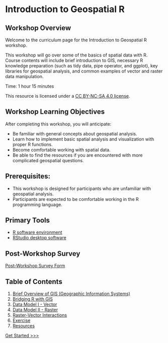 # Introduction to Geospatial R


## Workshop Overview

Welcome to the curriculum page for the Introduction to Geospatial R workshop.

This workshop will go over some of the basics of spatial data with R. Course contents will include brief introduction to GIS, necessary R knowledge preparation (such as tidy data, pipe operator, and ggplot), key libraries for geospatial analysis, and common examples of vector and raster data manipulation.

Time: 1 hour 15 minutes

This resource is licensed under a [CC BY-NC-SA 4.0 license](https://creativecommons.org/licenses/by-nc-sa/4.0/).

## Workshop Learning Objectives

After completing this workshop, you will anticipate:

- Be familiar with general concepts about geospatial analysis.
- Learn how to implement basic spatial analysis and visualization with proper R functions.
- Become comfortable working with spatial data.
- Be able to find the resources if you are encountered with more complicated geospatial questions.

## Prerequisites:
- This workshop is designed for participants who are unfamiliar with geospatial analysis.
- Participants are expected to be comfortable working in the R programming language. 

## Primary Tools
- [R software environment](https://cran.rstudio.com/)
- [RStudio desktop software](https://libcal.library.nd.edu/event/9797081)

## Post-Workshop Survey
[Post-Workshop Survey Form]()


## Table of Contents

1. [Brief Overview of GIS (Geographic Information Systems)](Sections/Part1.md)
2. [Bridging R with GIS](Sections/Part2.md)
3. [Data Model I - Vector](Sections/Part3.md)
4. [Data Model II - Raster](Sections/Part4.md)
5. [Raster-Vector Interactions](Sections/Part5.md)
6. [Exercise](Sections/Part6.md)
7. [Resources](Sections/Part7.md)

[Get Started >>>](Sections/Part1.md)  
